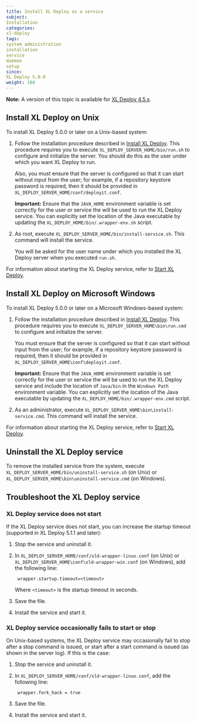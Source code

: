 ```yaml
---
title: Install XL Deploy as a service
subject:
Installation
categories:
xl-deploy
tags:
system administration
installation
service
daemon
setup
since:
XL Deploy 5.0.0
weight: 104
---
```


**Note:** A version of this topic is available for [XL Deploy 4.5.x](/xl-deploy/4.5.x/install-xl-deploy-as-a-service-4.5.html).

## Install XL Deploy on Unix

To install XL Deploy 5.0.0 or later on a Unix-based system:

1. Follow the installation procedure described in [Install XL Deploy](/xl-deploy/how-to/install-xl-deploy.html). This procedure requires you to execute `XL_DEPLOY_SERVER_HOME/bin/run.sh` to configure and initialize the server. You should do this as the user under which you want XL Deploy to run.

    Also, you must ensure that the server is configured so that it can start without input from the user; for example, if a repository keystore password is required, then it should be provided in `XL_DEPLOY_SERVER_HOME/conf/deployit.conf`.

    **Important:** Ensure that the `JAVA_HOME` environment variable is set correctly for the user or service the will be used to run the XL Deploy service. You can explicitly set the location of the Java executable by updating the `XL_DEPLOY_HOME/bin/.wrapper-env.sh` script.

1. As root, execute `XL_DEPLOY_SERVER_HOME/bin/install-service.sh`. This command will install the service.

    You will be asked for the user name under which you installed the XL Deploy server when you executed `run.sh`.

For information about starting the XL Deploy service, refer to [Start XL Deploy](/xl-deploy/how-to/start-xl-deploy.html).

## Install XL Deploy on Microsoft Windows

To install XL Deploy 5.0.0 or later on a Microsoft Windows-based system:

1. Follow the installation procedure described in [Install XL Deploy](/xl-deploy/how-to/install-xl-deploy.html). This procedure requires you to execute `XL_DEPLOY_SERVER_HOME\bin\run.cmd` to configure and initialize the server.

    You must ensure that the server is configured so that it can start without input from the user; for example, if a repository keystore password is required, then it should be provided in `XL_DEPLOY_SERVER_HOME\conf\deployit.conf`.

    **Important:** Ensure that the `JAVA_HOME` environment variable is set correctly for the user or service the will be used to run the XL Deploy service and include the location of `Java/bin` in the `Windows Path` environment variable. You can explicitly set the location of the Java executable by updating the `XL_DEPLOY_HOME/bin/.wrapper-env.cmd` script.

1. As an administrator, execute `XL_DEPLOY_SERVER_HOME\bin\install-service.cmd`. This command will install the service.

For information about starting the XL Deploy service, refer to [Start XL Deploy](/xl-deploy/how-to/start-xl-deploy.html).

## Uninstall the XL Deploy service

To remove the installed service from the system, execute `XL_DEPLOY_SERVER_HOME/bin/uninstall-service.sh` (on Unix) or `XL_DEPLOY_SERVER_HOME\bin\uninstall-service.cmd` (on Windows).

## Troubleshoot the XL Deploy service

### XL Deploy service does not start

If the XL Deploy service does not start, you can increase the startup timeout (supported in XL Deploy 5.1.1 and later):

1. Stop the service and uninstall it.
1. In `XL_DEPLOY_SERVER_HOME/conf/xld-wrapper-linux.conf` (on Unix) or `XL_DEPLOY_SERVER_HOME\conf\xld-wrapper-win.conf` (on Windows), add the following line:

        wrapper.startup.timeout=<timeout>

    Where `<timeout>` is the startup timeout in seconds.

1. Save the file.
1. Install the service and start it.

### XL Deploy service occasionally fails to start or stop

On Unix-based systems, the XL Deploy service may occasionally fail to stop after a stop command is issued, or start after a start command is issued (as shown in the server log). If this is the case:

1. Stop the service and uninstall it.
1. In `XL_DEPLOY_SERVER_HOME/conf/xld-wrapper-linux.conf`, add the following line:

        wrapper.fork_hack = true

1. Save the file.
1. Install the service and start it.

